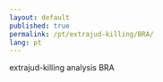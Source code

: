 ```yaml
---
layout: default
published: true
permalink: /pt/extrajud-killing/BRA/
lang: pt
---
```


extrajud-killing analysis BRA

